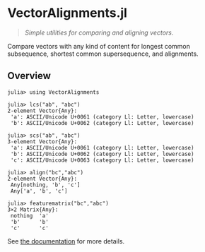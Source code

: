 # VectorAlignments.jl

> *Simple utilities for comparing and aligning vectors*.

Compare vectors with any kind of content for longest common subsequence, shortest common supersequence, and alignments.

## Overview

```
julia> using VectorAlignments

julia> lcs("ab", "abc")
2-element Vector{Any}:
 'a': ASCII/Unicode U+0061 (category Ll: Letter, lowercase)
 'b': ASCII/Unicode U+0062 (category Ll: Letter, lowercase)

julia> scs("ab", "abc")
3-element Vector{Any}:
 'a': ASCII/Unicode U+0061 (category Ll: Letter, lowercase)
 'b': ASCII/Unicode U+0062 (category Ll: Letter, lowercase)
 'c': ASCII/Unicode U+0063 (category Ll: Letter, lowercase)

julia> align("bc","abc")
2-element Vector{Any}:
 Any[nothing, 'b', 'c']
 Any['a', 'b', 'c']

julia> featurematrix("bc","abc")
3×2 Matrix{Any}:
 nothing  'a'
 'b'      'b'
 'c'      'c'
```


See [the documentation](https://neelsmith.github.io/VectorAlignments.jl/stable/) for more details.